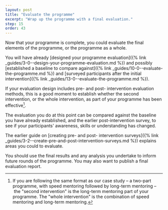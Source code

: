 ```yaml
---
layout: post
title: "Evaluate the programme"
excerpt: "Wrap up the programme with a final evaluation."
step: 15
order: 43
---
```


Now that your programme is complete, you could evaluate the final elements of the programme, or the programme as a whole.

You will have already [designed your programme evaluation]({% link _guides/3-0--design-your-programme-evaluation.md %}) and possibly [established a baseline to compare against]({% link _guides/10-0--evaluate-the-programme.md %}) and [surveyed participants after the initial intervention]({% link _guides/13-0--evaluate-the-programme.md %}).

If your evaluation design includes pre- and post- intervention evaluation methods, this is a good moment to establish whether the second intervention, or the whole intervention, as part of your programme has been effective[^parts]. 

[^parts]: If you are following the same format as our case study – a two-part programme, with speed mentoring followed by long-term mentoring – the "second intervention" is the long-term mentoring part of your programme. The "whole intervention" is the combination of speed mentoring and long-term mentoring.

The evaluation you do at this point can be compared against the baseline you have already established, and the earlier post-intervention survey, to see if your participants' awareness, skills or understanding has changed. 

The earlier guide on [creating pre- and post- intervention surveys]({% link _guides/3-2--create-pre-and-post-intervention-surveys.md %}) explains areas you could to evaluate.

You should use the final results and any analysis you undertake to inform future rounds of the programme. You may also want to publish a final evaluation report. 